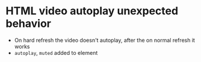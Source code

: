 # HTML video autoplay unexpected behavior

- On hard refresh the video doesn't autoplay, after the on normal refresh it works
- `autoplay`, `muted` added to element
